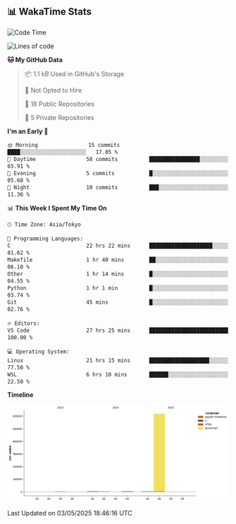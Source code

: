 ## 📊 WakaTime Stats

<!--START_SECTION:waka-->
![Code Time](http://img.shields.io/badge/Code%20Time-64%20hrs%2019%20mins-blue)

![Lines of code](https://img.shields.io/badge/From%20Hello%20World%20I%27ve%20Written-624.3%20thousand%20lines%20of%20code-blue)

**🐱 My GitHub Data** 

> 📦 1.1 kB Used in GitHub's Storage 
 > 
> 🚫 Not Opted to Hire
 > 
> 📜 18 Public Repositories 
 > 
> 🔑 5 Private Repositories 
 > 
**I'm an Early 🐤** 

```text
🌞 Morning                15 commits          ████░░░░░░░░░░░░░░░░░░░░░   17.05 % 
🌆 Daytime                58 commits          ████████████████░░░░░░░░░   65.91 % 
🌃 Evening                5 commits           █░░░░░░░░░░░░░░░░░░░░░░░░   05.68 % 
🌙 Night                  10 commits          ███░░░░░░░░░░░░░░░░░░░░░░   11.36 % 
```


📊 **This Week I Spent My Time On** 

```text
🕑︎ Time Zone: Asia/Tokyo

💬 Programming Languages: 
C                        22 hrs 22 mins      ████████████████████░░░░░   81.62 % 
Makefile                 1 hr 40 mins        ██░░░░░░░░░░░░░░░░░░░░░░░   06.10 % 
Other                    1 hr 14 mins        █░░░░░░░░░░░░░░░░░░░░░░░░   04.55 % 
Python                   1 hr 1 min          █░░░░░░░░░░░░░░░░░░░░░░░░   03.74 % 
Git                      45 mins             █░░░░░░░░░░░░░░░░░░░░░░░░   02.76 % 

🔥 Editors: 
VS Code                  27 hrs 25 mins      █████████████████████████   100.00 % 

💻 Operating System: 
Linux                    21 hrs 15 mins      ███████████████████░░░░░░   77.50 % 
WSL                      6 hrs 10 mins       ██████░░░░░░░░░░░░░░░░░░░   22.50 % 
```

**Timeline**

![Lines of Code chart](https://raw.githubusercontent.com/Hen00af/Hen00af/main/assets/bar_graph.png)


 Last Updated on 03/05/2025 18:46:16 UTC
<!--END_SECTION:waka-->
